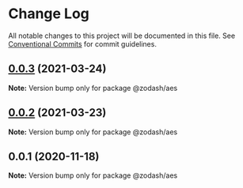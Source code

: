 # Change Log

All notable changes to this project will be documented in this file.
See [Conventional Commits](https://conventionalcommits.org) for commit guidelines.

## [0.0.3](https://github.com/zcorky/zodash/compare/@zodash/aes@0.0.2...@zodash/aes@0.0.3) (2021-03-24)

**Note:** Version bump only for package @zodash/aes





## [0.0.2](https://github.com/zcorky/zodash/compare/@zodash/aes@0.0.1...@zodash/aes@0.0.2) (2021-03-23)

**Note:** Version bump only for package @zodash/aes





## 0.0.1 (2020-11-18)

**Note:** Version bump only for package @zodash/aes

